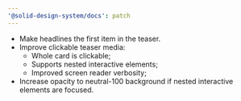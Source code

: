 ```yaml
---
'@solid-design-system/docs': patch
---
```


- Make headlines the first item in the teaser.
- Improve clickable teaser media:
    - Whole card is clickable;
    - Supports nested interactive elements;
    - Improved screen reader verbosity;
- Increase opacity to neutral-100 background if nested interactive elements are focused.
